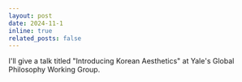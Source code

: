 ```yaml
---
layout: post
date: 2024-11-1
inline: true
related_posts: false
---
```


I'll give a talk titled "Introducing Korean Aesthetics" at Yale's Global Philosophy Working Group.
